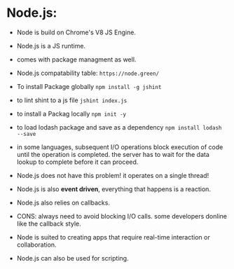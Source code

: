 # Node.js:

- Node is build on Chrome's V8 JS Engine.
- Node.js is a JS runtime.
- comes with package managment as well.
- Node.js compatability table: `https://node.green/`

- To install Package globally `npm install -g jshint`
- to lint shint to a js file `jshint index.js`
- to install a Packag locally `npm init -y`
- to load lodash package and save as a dependency `npm install lodash --save`

- in some languages, subsequent I/O operations block execution of code until the operation is completed. the server has to wait for the data lookup to complete before it can proceed.
- Node.js does not have this problem! it operates on a single thread!
- Node.js is also **event driven**, everything that happens is a reaction.
- Node.js also relies on callbacks.

- CONS: always need to avoid blocking I/O calls. some developers donline like the callback style.

- Node is suited to creating apps that require real-time interaction or collaboration.
- Node.js can also be used for scripting.

